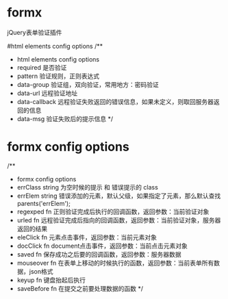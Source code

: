 # formx
jQuery表单验证插件

#html elements config options
/**
* html elements config options
* required			是否验证
* pattern			验证规则，正则表达式
* data-group		验证组，双向验证，常用地方：密码验证
* data-url			远程验证地址
* data-callback		远程验证失败返回的错误信息，如果未定义，则取回服务器返回的信息
* data-msg			验证失败后的提示信息
*/

# formx config options
/**
* formx config options
* errClass		string 	为空时候的提示 和 错误提示的 class
* errElem		string 	错误添加的元素，默认父级，如果指定了元素，那么默认查找parents('errElem');
* regexped		fn 		正则验证完成后执行的回调函数，返回参数：当前验证对象
* urled			fn 		远程验证完成后指向的回调函数，返回参数：当前验证对象，服务器返回的结果
* eleClick 		fn 		元素点击事件，返回参数：当前元素对象
* docClick 		fn 		document点击事件，返回参数：当前点击元素对象
* saved			fn 		保存成功之后要的回调函数，返回参数：服务器数据
* mouseover		fn 		在表单上移动的时候执行的函数，返回参数：当前表单所有数据，json格式
* keyup			fn 		键盘抬起后执行
* saveBefore	fn		在提交之前要处理数据的函数
*/
